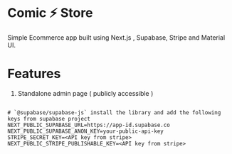 # Comic ⚡️ Store


Simple Ecommerce app built using Next.js , Supabase, Stripe and Material UI. 

# Features 

1. Standalone admin page ( publicly accessible ) 



```shell

# `@supabase/supabase-js` install the library and add the following keys from supabase project 
NEXT_PUBLIC_SUPABASE_URL=https://app-id.supabase.co
NEXT_PUBLIC_SUPABASE_ANON_KEY=your-public-api-key
STRIPE_SECRET_KEY=<API key from stripe>
NEXT_PUBLIC_STRIPE_PUBLISHABLE_KEY=<API key from stripe>
```
